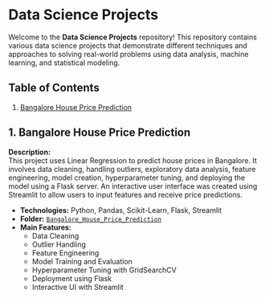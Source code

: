 # Data Science Projects

Welcome to the **Data Science Projects** repository! This repository contains various data science projects that demonstrate different techniques and approaches to solving real-world problems using data analysis, machine learning, and statistical modeling.

## Table of Contents

1. [Bangalore House Price Prediction](#1-bangalore-house-price-prediction)

## 1. Bangalore House Price Prediction

**Description:**  
This project uses Linear Regression to predict house prices in Bangalore. It involves data cleaning, handling outliers, exploratory data analysis, feature engineering, model creation, hyperparameter tuning, and deploying the model using a Flask server. An interactive user interface was created using Streamlit to allow users to input features and receive price predictions.

- **Technologies:** Python, Pandas, Scikit-Learn, Flask, Streamlit
- **Folder:** [`Bangalore_House_Price_Prediction`](./Bangalore_House_Price_Prediction)
- **Main Features:**
  - Data Cleaning
  - Outlier Handling
  - Feature Engineering
  - Model Training and Evaluation
  - Hyperparameter Tuning with GridSearchCV
  - Deployment using Flask
  - Interactive UI with Streamlit
